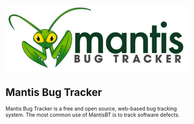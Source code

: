 ![Source Icon](thumbnail.png)
# Mantis Bug Tracker
Mantis Bug Tracker is a free and open source, web-based bug tracking system. The most common use of MantisBT is to track software defects.
